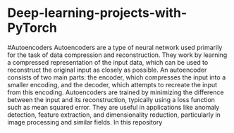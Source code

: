# Deep-learning-projects-with-PyTorch
#Autoencoders
Autoencoders are a type of neural network used primarily for the task of data compression and reconstruction. They work by learning a compressed representation of the input data, which can be used to reconstruct the original input as closely as possible. An autoencoder consists of two main parts: the encoder, which compresses the input into a smaller encoding, and the decoder, which attempts to recreate the input from this encoding. Autoencoders are trained by minimizing the difference between the input and its reconstruction, typically using a loss function such as mean squared error. They are useful in applications like anomaly detection, feature extraction, and dimensionality reduction, particularly in image processing and similar fields.
In this repository 

